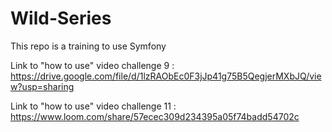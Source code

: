 # Wild-Series

This repo is a training to use Symfony

Link to "how to use" video challenge 9 : https://drive.google.com/file/d/1lzRAObEc0F3jJp41g75B5QegjerMXbJQ/view?usp=sharing

Link to "how to use" video challenge 11 : https://www.loom.com/share/57ecec309d234395a05f74badd54702c

